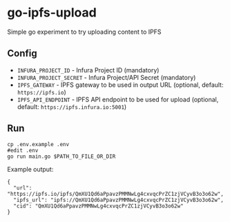 # go-ipfs-upload
Simple go experiment to try uploading content to IPFS

## Config

* `INFURA_PROJECT_ID` - Infura Project ID (mandatory)
* `INFURA_PROJECT_SECRET` - Infura Project/API Secret (mandatory)
* `IPFS_GATEWAY` - IPFS gateway to be used in output URL (optional, default: `https://ipfs.io`)
* `IPFS_API_ENDPOINT` - IPFS API endpoint to be used for upload (optional, default: `https://ipfs.infura.io:5001`) 

## Run

```
cp .env.example .env
#edit .env
go run main.go $PATH_TO_FILE_OR_DIR
```

Example output: 

```
{
  "url": "https://ipfs.io/ipfs/QmXU1Qd6aPpavzPMMNwLg4cxvqcPrZC1zjVCyvB3o3o62w",
  "ipfs_url": "ipfs://QmXU1Qd6aPpavzPMMNwLg4cxvqcPrZC1zjVCyvB3o3o62w",
  "cid": "QmXU1Qd6aPpavzPMMNwLg4cxvqcPrZC1zjVCyvB3o3o62w"
}

```
